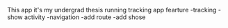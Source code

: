 This app it's my undergrad thesis running tracking app
  fearture
    -tracking
    -show activity
    -navigation
    -add route 
    -add shose
    
    
